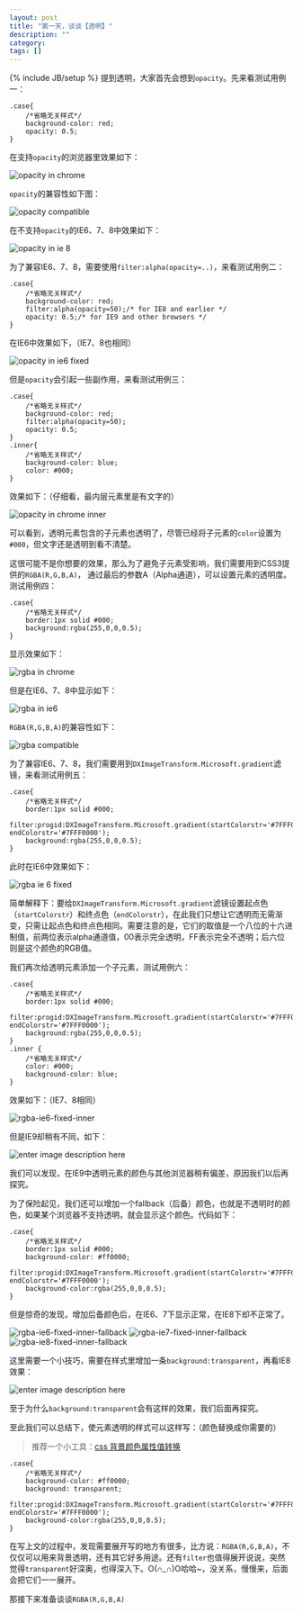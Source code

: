 ```yaml
---
layout: post
title: "第一天，谈谈【透明】"
description: ""
category: 
tags: []
---
```

{% include JB/setup %}
提到透明，大家首先会想到`opacity`。先来看测试用例一：

    .case{
		/*省略无关样式*/
		background-color: red;
		opacity: 0.5;
	}

在支持`opacity`的浏览器里效果如下：

![opacity in chrome][1]

`opacity`的兼容性如下图：

![opacity compatible][2]

<!--more-->

在不支持`opacity`的IE6、7、8中效果如下：

![opacity in ie 8][3]

为了兼容IE6、7、8，需要使用`filter:alpha(opacity=..)`，来看测试用例二：

    .case{
		/*省略无关样式*/
		background-color: red;
		filter:alpha(opacity=50);/* for IE8 and earlier */
		opacity: 0.5;/* for IE9 and other browsers */
	}
	
在IE6中效果如下，（IE7、8也相同）

![opacity in ie6 fixed][4]

但是`opacity`会引起一些副作用，来看测试用例三：

    .case{
		/*省略无关样式*/
		background-color: red;
		filter:alpha(opacity=50);
		opacity: 0.5;
	}
	.inner{
		/*省略无关样式*/
		background-color: blue;
		color: #000;
	}
	
效果如下：（仔细看，最内层元素里是有文字的）

![opacity in chrome inner][5]

可以看到，透明元素包含的子元素也透明了，尽管已经将子元素的`color`设置为`#000`，但文字还是透明到看不清楚。

这很可能不是你想要的效果，那么为了避免子元素受影响，我们需要用到CSS3提供的`RGBA(R,G,B,A)`，
通过最后的参数A（Alpha通道），可以设置元素的透明度。测试用例四：

    .case{
		/*省略无关样式*/
		border:1px solid #000;
		background:rgba(255,0,0,0.5);
	}
	
显示效果如下：

![rgba in chrome][6]

但是在IE6、7、8中显示如下：

![rgba in ie6][7]

`RGBA(R,G,B,A)`的兼容性如下：

![rgba compatible][8]

为了兼容IE6、7、8，我们需要用到`DXImageTransform.Microsoft.gradient`滤镜，来看测试用例五：

    .case{
		/*省略无关样式*/
		border:1px solid #000;
		filter:progid:DXImageTransform.Microsoft.gradient(startColorstr='#7FFF0000', endColorstr='#7FFF0000');
		background:rgba(255,0,0,0.5);
	}
	
此时在IE6中效果如下：

![rgba ie 6 fixed][9]

简单解释下：要给`DXImageTransform.Microsoft.gradient`滤镜设置起点色（`startColorstr`）和终点色（`endColorstr`），在此我们只想让它透明而无需渐变，只需让起点色和终点色相同。需要注意的是，它们的取值是一个八位的十六进制值，前两位表示alpha通道值，00表示完全透明，FF表示完全不透明；后六位则是这个颜色的RGB值。

我们再次给透明元素添加一个子元素，测试用例六：

    .case{
		/*省略无关样式*/
		border:1px solid #000;
		filter:progid:DXImageTransform.Microsoft.gradient(startColorstr='#7FFF0000', endColorstr='#7FFF0000');
		background:rgba(255,0,0,0.5);
	}
    .inner {
		/*省略无关样式*/
		color: #000;
		background-color: blue;
	}
	
效果如下：（IE7、8相同）

![rgba-ie6-fixed-inner][10]

但是IE9却稍有不同，如下：

![enter image description here][11]

我们可以发现，在IE9中透明元素的颜色与其他浏览器稍有偏差，原因我们以后再探究。

为了保险起见，我们还可以增加一个fallback（后备）颜色，也就是不透明时的颜色，如果某个浏览器不支持透明，就会显示这个颜色。代码如下：

    .case{
		/*省略无关样式*/
		border:1px solid #000;
		background-color: #ff0000;
		filter:progid:DXImageTransform.Microsoft.gradient(startColorstr='#7FFF0000', endColorstr='#7FFF0000');
		background-color:rgba(255,0,0,0.5);
	}
	
但是惊奇的发现，增加后备颜色后，在IE6、7下显示正常，在IE8下却不正常了。

![rgba-ie6-fixed-inner-fallback][12]
![rgba-ie7-fixed-inner-fallback][13]
![rgba-ie8-fixed-inner-fallback][14]

这里需要一个小技巧，需要在样式里增加一条`background:transparent`，再看IE8效果：

![enter image description here][15]

至于为什么`background:transparent`会有这样的效果，我们后面再探究。

至此我们可以总结下，使元素透明的样式可以这样写：（颜色替换成你需要的）

> 推荐一个小工具：[css 背景颜色属性值转换][16]

    .case{
		/*省略无关样式*/
		background-color: #ff0000;
		background: transparent;
		filter:progid:DXImageTransform.Microsoft.gradient(startColorstr='#7FFF0000', endColorstr='#7FFF0000');
		background-color:rgba(255,0,0,0.5);
	}

在写上文的过程中，发现需要展开写的地方有很多，比方说：`RGBA(R,G,B,A)`，不仅仅可以用来背景透明，还有其它好多用途。还有`filter`也值得展开说说，突然觉得`transparent`好深奥，也得深入下。O(∩_∩)O哈哈~，没关系，慢慢来，后面会把它们一一展开。

那接下来准备谈谈`RGBA(R,G,B,A)`





  [1]: http://htmljs.b0.upaiyun.com/uploads/1386064479852-opacity-chrome.PNG
  [2]: http://htmljs.b0.upaiyun.com/uploads/1386064578091-opacity-compatible.PNG
  [3]: http://htmljs.b0.upaiyun.com/uploads/1386064563208-opacity-ie7.PNG
  [4]: http://htmljs.b0.upaiyun.com/uploads/1386064597909-opacity-ie6-fixed.PNG
  [5]: http://htmljs.b0.upaiyun.com/uploads/1386065298517-opacity-chrome-inner.PNG
  [6]: http://htmljs.b0.upaiyun.com/uploads/1386067853879-rgba-chrome.PNG
  [7]: http://htmljs.b0.upaiyun.com/uploads/1386068008168-rgba-ie6.PNG
  [8]: http://htmljs.b0.upaiyun.com/uploads/1386069036901-rgba-compatible.PNG
  [9]: http://htmljs.b0.upaiyun.com/uploads/1386069432168-rgba-ie6-fixed.PNG
  [10]: http://htmljs.b0.upaiyun.com/uploads/1386071571127-rgba-ie6-fixed-inner.PNG
  [11]: http://htmljs.b0.upaiyun.com/uploads/1386071754786-rgba-ie9-fixed-inner.PNG
  [12]: http://htmljs.b0.upaiyun.com/uploads/1386075487197-rgba-ie6-fixed-inner-fallback.PNG
  [13]: http://htmljs.b0.upaiyun.com/uploads/1386075793104-rgba-ie7-fixed-inner-fallback.PNG
  [14]: http://htmljs.b0.upaiyun.com/uploads/1386075523993-rgba-ie8-fixed-inner-fallback.PNG
  [15]: http://htmljs.b0.upaiyun.com/uploads/1386075742193-rgba-ie8-fixed-inner-fallback-fixed.PNG
  [16]: http://www.linxz.de/demo/hex_color.html
